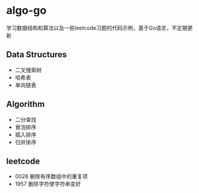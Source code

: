 # algo-go

学习数据结构和算法以及一些leetcode习题的代码示例，基于Go语言，不定期更新

## Data Structures

- 二叉搜索树
- 哈希表
- 单向链表

## Algorithm

- 二分查找
- 冒泡排序
- 插入排序
- 归并排序

## leetcode

- 0026 删除有序数组中的重复项
- 1957 删除字符使字符串变好